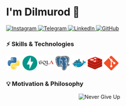 # I'm Dilmurod 👋


<p align="left">
  <a href="https://www.instagram.com/dilmurodeshmamatov_/" target="_blank">
    <img src="https://img.shields.io/badge/Instagram-%23E4405F.svg?&style=flat-square&logo=instagram&logoColor=white" alt="Instagram" />
  </a>
  <a href="https://t.me/dilmurodcode" target="_blank">
    <img src="https://img.shields.io/badge/Telegram-%231877F2.svg?&style=flat-square&logo=telegram&logoColor=white" alt="Telegram" />
  </a>
  <a href="https://www.linkedin.com/in/dilmurodeshmamatov/" target="_blank">
    <img src="https://img.shields.io/badge/LinkedIn-%230077B5.svg?&style=flat-square&logo=linkedin&logoColor=white" alt="LinkedIn" />
  </a>
  <a href="https://github.com/lazywk" target="_blank">
    <img src="https://img.shields.io/badge/GitHub-%2312100E.svg?&style=flat-square&logo=github&logoColor=white" alt="GitHub" />
  </a>
</p>

### ⚡ Skills & Technologies

<p>
  <img src="https://raw.githubusercontent.com/devicons/devicon/master/icons/python/python-original.svg" alt="Python" width="40" height="40"/>
  <img src="https://raw.githubusercontent.com/devicons/devicon/master/icons/fastapi/fastapi-original.svg" alt="FastAPI" width="40" height="40"/>
  <img src="https://raw.githubusercontent.com/devicons/devicon/master/icons/sqlalchemy/sqlalchemy-original.svg" alt="SQLAlchemy" width="40" height="40"/>
  <img src="https://raw.githubusercontent.com/devicons/devicon/master/icons/postgresql/postgresql-original.svg" alt="PostgreSQL" width="40" height="40"/>
  <img src="https://raw.githubusercontent.com/devicons/devicon/master/icons/docker/docker-original.svg" alt="Docker" width="40" height="40"/>
  <img src="https://raw.githubusercontent.com/devicons/devicon/master/icons/redis/redis-original.svg" alt="Redis" width="40" height="40"/>
  <img src="https://raw.githubusercontent.com/devicons/devicon/master/icons/git/git-original.svg" alt="Git" width="40" height="40"/>
</p>



### 💡 Motivation & Philosophy

<p align="center">
  <img src="https://media.giphy.com/media/13HgwGsXF0aiGY/giphy.gif" alt="Never Give Up" width="400" height="150" />
</p>


